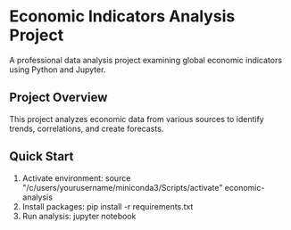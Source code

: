 # Economic Indicators Analysis Project

A professional data analysis project examining global economic indicators using Python and Jupyter.

## Project Overview
This project analyzes economic data from various sources to identify trends, correlations, and create forecasts.

## Quick Start
1. Activate environment: source "/c/users/yourusername/miniconda3/Scripts/activate" economic-analysis
2. Install packages: pip install -r requirements.txt
3. Run analysis: jupyter notebook
